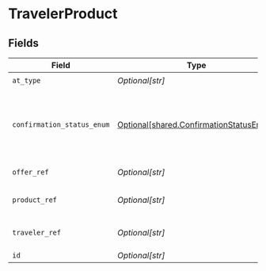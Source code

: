 # TravelerProduct


## Fields

| Field                                                                                        | Type                                                                                         | Required                                                                                     | Description                                                                                  | Example                                                                                      |
| -------------------------------------------------------------------------------------------- | -------------------------------------------------------------------------------------------- | -------------------------------------------------------------------------------------------- | -------------------------------------------------------------------------------------------- | -------------------------------------------------------------------------------------------- |
| `at_type`                                                                                    | *Optional[str]*                                                                              | :heavy_check_mark:                                                                           | N/A                                                                                          | TravelerProduct                                                                              |
| `confirmation_status_enum`                                                                   | [Optional[shared.ConfirmationStatusEnum]](undefined/models/shared/confirmationstatusenum.md) | :heavy_minus_sign:                                                                           | Status returned in a response for a two or more phase commitment process                     |                                                                                              |
| `offer_ref`                                                                                  | *Optional[str]*                                                                              | :heavy_minus_sign:                                                                           | A pointer to the Offer id                                                                    |                                                                                              |
| `product_ref`                                                                                | *Optional[str]*                                                                              | :heavy_minus_sign:                                                                           | A pointer to the product id                                                                  |                                                                                              |
| `traveler_ref`                                                                               | *Optional[str]*                                                                              | :heavy_minus_sign:                                                                           | A pointer to the traveler id                                                                 |                                                                                              |
| `id`                                                                                         | *Optional[str]*                                                                              | :heavy_minus_sign:                                                                           | N/A                                                                                          |                                                                                              |
